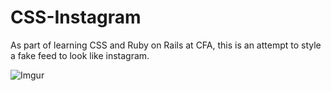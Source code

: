 # CSS-Instagram

As part of learning CSS and Ruby on Rails at CFA, this is an attempt to style a fake feed to look like instagram.

![Imgur](http://i.imgur.com/8n4jwG0.jpg)
